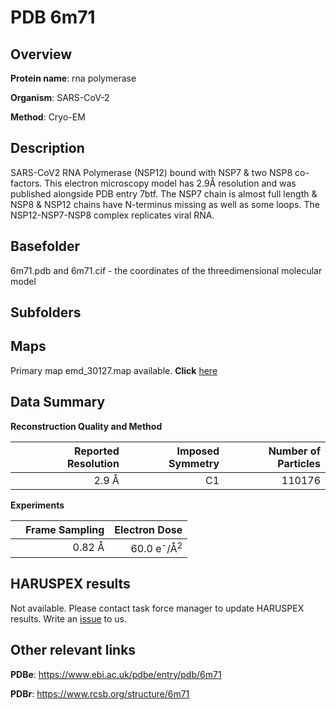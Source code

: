 # PDB 6m71

## Overview

**Protein name**: rna polymerase

**Organism**: SARS-CoV-2

**Method**: Cryo-EM

## Description

SARS-CoV2 RNA Polymerase (NSP12) bound with NSP7 & two NSP8 co-factors. This electron microscopy model has 2.9Å resolution and was published alongside PDB entry 7btf. The NSP7 chain is almost full length & NSP8 & NSP12 chains have N-terminus missing as well as some loops. The NSP12-NSP7-NSP8 complex replicates viral RNA.

## Basefolder

6m71.pdb and 6m71.cif - the coordinates of the threedimensional molecular model

## Subfolders









## Maps

Primary map emd_30127.map available. **Click** [here](http://ftp.wwpdb.org/pub/emdb/structures/EMD-30127/map/) 

## Data Summary
**Reconstruction Quality and Method**

|   | Reported Resolution | Imposed Symmetry | Number of Particles |
|---|-------------:|----------------:|--------------:|
|   |2.9 Å|C1|110176|

**Experiments**

|   | Frame Sampling | Electron Dose |
|---|-------------:|----------------:|
|   |0.82 Å|60.0 e<sup>-</sup>/Å<sup>2</sup>|

## HARUSPEX results

Not available. Please contact task force manager to update HARUSPEX results. Write an [issue](https://github.com/thorn-lab/coronavirus_structural_task_force/issues) to us.

## Other relevant links 
**PDBe**:  https://www.ebi.ac.uk/pdbe/entry/pdb/6m71
 
**PDBr**: https://www.rcsb.org/structure/6m71 
